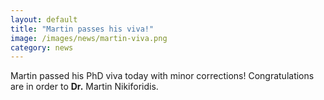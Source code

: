 ```yaml
---
layout: default
title: "Martin passes his viva!"
image: /images/news/martin-viva.png
category: news
---
```

Martin passed his PhD viva today with minor corrections! Congratulations are in order to **Dr.** Martin Nikiforidis.


